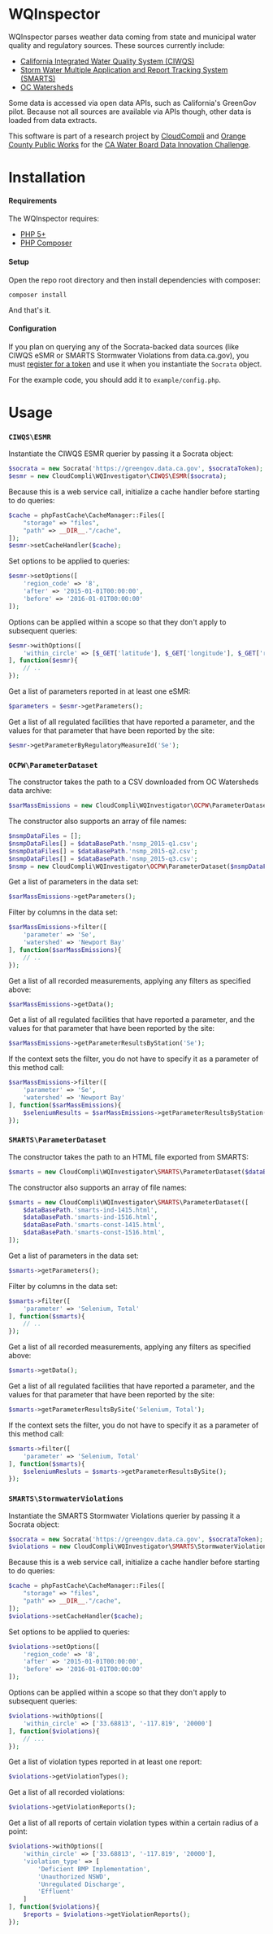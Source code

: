 # WQInspector

WQInspector parses weather data coming from state and municipal water quality and regulatory sources. These sources currently include:

* [California Integrated Water Quality System (CIWQS)](http://www.waterboards.ca.gov/ciwqs/)
* [Storm Water Multiple Application and Report Tracking System (SMARTS)](https://smarts.waterboards.ca.gov/smarts/faces/SwSmartsLogin.jsp)
* [OC Watersheds](http://ocwatersheds.com)

Some data is accessed via open data APIs, such as California's GreenGov pilot. Because not all sources are available via APIs though, other data is loaded from data extracts.

This software is part of a research project by [CloudCompli](http://cloudcompli.com) and [Orange County Public Works](http://ocpublicworks.com/) for the [CA Water Board Data Innovation Challenge](http://www.waterboards.ca.gov/resources/data_databases/data_innov_challenge.shtml).

# Installation

#### Requirements

The WQInspector requires:

* [PHP 5+](http://php.net/manual/en/install.php)
* [PHP Composer](https://getcomposer.org/download/)

#### Setup

Open the repo root directory and then install dependencies with composer:

```
composer install
```

And that's it.

#### Configuration

If you plan on querying any of the Socrata-backed data sources (like CIWQS eSMR or SMARTS Stormwater Violations from data.ca.gov), you must [register for a token](https://dev.socrata.com/register) and use it when you instantiate the `Socrata` object.

For the example code, you should add it to `example/config.php`.

# Usage

### `CIWQS\ESMR`

Instantiate the CIWQS ESMR querier by passing it a Socrata object:

```php
$socrata = new Socrata('https://greengov.data.ca.gov', $socrataToken);
$esmr = new CloudCompli\WQInvestigator\CIWQS\ESMR($socrata);
```

Because this is a web service call, initialize a cache handler before starting to do queries:

```php
$cache = phpFastCache\CacheManager::Files([
    "storage" => "files",
    "path" => __DIR__."/cache",
]);
$esmr->setCacheHandler($cache);
```

Set options to be applied to queries:

```php
$esmr->setOptions([
    'region_code' => '8',
    'after' => '2015-01-01T00:00:00',
    'before' => '2016-01-01T00:00:00'
]);
```

Options can be applied within a scope so that they don't apply to subsequent queries:

```php
$esmr->withOptions([
    'within_circle' => [$_GET['latitude'], $_GET['longitude'], $_GET['radius']]
], function($esmr){
    // ..
});
```

Get a list of parameters reported in at least one eSMR:

```php
$parameters = $esmr->getParameters();
```

Get a list of all regulated facilities that have reported a parameter, and the values for that parameter that have been reported by the site:

```php
$esmr->getParameterByRegulatoryMeasureId('Se');
```

### `OCPW\ParameterDataset`

The constructor takes the path to a CSV downloaded from OC Watersheds data archive:

```php
$sarMassEmissions = new CloudCompli\WQInvestigator\OCPW\ParameterDataset($dataBasePath.'sarme.csv');
```

The constructor also supports an array of file names:

```php
$nsmpDataFiles = [];
$nsmpDataFiles[] = $dataBasePath.'nsmp_2015-q1.csv';
$nsmpDataFiles[] = $dataBasePath.'nsmp_2015-q2.csv';
$nsmpDataFiles[] = $dataBasePath.'nsmp_2015-q3.csv';
$nsmp = new CloudCompli\WQInvestigator\OCPW\ParameterDataset($nsmpDataFiles);
```

Get a list of parameters in the data set:

```php
$sarMassEmissions->getParameters();
```

Filter by columns in the data set:

```php
$sarMassEmissions->filter([
    'parameter' => 'Se', 
    'watershed' => 'Newport Bay'
], function($sarMassEmissions){
    // ..
});
```

Get a list of all recorded measurements, applying any filters as specified above:

```php
$sarMassEmissions->getData();
```

Get a list of all regulated facilities that have reported a parameter, and the values for that parameter that have been reported by the site:

```php
$sarMassEmissions->getParameterResultsByStation('Se');
```

If the context sets the filter, you do not have to specify it as a parameter of this method call:

```php
$sarMassEmissions->filter([
    'parameter' => 'Se', 
    'watershed' => 'Newport Bay'
], function($sarMassEmissions){
    $seleniumResults = $sarMassEmissions->getParameterResultsByStation();
});
```

### `SMARTS\ParameterDataset`

The constructor takes the path to an HTML file exported from SMARTS:

```php
$smarts = new CloudCompli\WQInvestigator\SMARTS\ParameterDataset($dataBasePath.'smarts-ind-1415.html');
```

The constructor also supports an array of file names:

```php
$smarts = new CloudCompli\WQInvestigator\SMARTS\ParameterDataset([
    $dataBasePath.'smarts-ind-1415.html',
    $dataBasePath.'smarts-ind-1516.html',
    $dataBasePath.'smarts-const-1415.html',
    $dataBasePath.'smarts-const-1516.html',
]);
```

Get a list of parameters in the data set:

```php
$smarts->getParameters();
```

Filter by columns in the data set:

```php
$smarts->filter([
    'parameter' => 'Selenium, Total'
], function($smarts){
    // ..
});
```

Get a list of all recorded measurements, applying any filters as specified above:

```php
$smarts->getData();
```

Get a list of all regulated facilities that have reported a parameter, and the values for that parameter that have been reported by the site:

```php
$smarts->getParameterResultsBySite('Selenium, Total');
```

If the context sets the filter, you do not have to specify it as a parameter of this method call:

```php
$smarts->filter([
    'parameter' => 'Selenium, Total'
], function($smarts){
    $seleniumResluts = $smarts->getParameterResultsBySite();
});
```

### `SMARTS\StormwaterViolations`

Instantiate the SMARTS Stormwater Violations querier by passing it a Socrata object:

```php
$socrata = new Socrata('https://greengov.data.ca.gov', $socrataToken);
$violations = new CloudCompli\WQInvestigator\SMARTS\StormwaterViolations($socrata);
```

Because this is a web service call, initialize a cache handler before starting to do queries:

```php
$cache = phpFastCache\CacheManager::Files([
    "storage" => "files",
    "path" => __DIR__."/cache",
]);
$violations->setCacheHandler($cache);
```

Set options to be applied to queries:

```php
$violations->setOptions([
    'region_code' => '8',
    'after' => '2015-01-01T00:00:00',
    'before' => '2016-01-01T00:00:00'
]);
```

Options can be applied within a scope so that they don't apply to subsequent queries:

```php
$violations->withOptions([
    'within_circle' => ['33.68813', '-117.819', '20000']
], function($violations){
    // ...
});
```

Get a list of violation types reported in at least one report:

```php
$violations->getViolationTypes();
```

Get a list of all recorded violations:

```php
$violations->getViolationReports();
```

Get a list of all reports of certain violation types within a certain radius of a point:

```php
$violations->withOptions([
    'within_circle' => ['33.68813', '-117.819', '20000'],
    'violation_type' => [
        'Deficient BMP Implementation',
        'Unauthorized NSWD',
        'Unregulated Discharge',
        'Effluent'
    ]
], function($violations){
    $reports = $violations->getViolationReports();
});
```